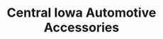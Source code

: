 ---
title: "Central Iowa Automotive Accessories"
url: /elkhart/central-iowa-automotive-accessories/
shop: car parts
---